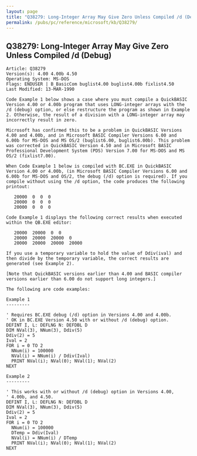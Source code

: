 ```yaml
---
layout: page
title: "Q38279: Long-Integer Array May Give Zero Unless Compiled /d (Debug)"
permalink: /pubs/pc/reference/microsoft/kb/Q38279/
---
```


## Q38279: Long-Integer Array May Give Zero Unless Compiled /d (Debug)

	Article: Q38279
	Version(s): 4.00 4.00b 4.50
	Operating System: MS-DOS
	Flags: ENDUSER | B_BasicCom buglist4.00 buglist4.00b fixlist4.50
	Last Modified: 13-MAR-1990
	
	Code Example 1 below shows a case where you must compile a QuickBASIC
	Version 4.00 or 4.00b program that uses LONG-integer arrays with the
	/d (debug) option, or else restructure the program as shown in Example
	2. Otherwise, the result of a division with a LONG-integer array may
	incorrectly result in zero.
	
	Microsoft has confirmed this to be a problem in QuickBASIC Versions
	4.00 and 4.00b, and in Microsoft BASIC Compiler Versions 6.00 and
	6.00b for MS-DOS and MS OS/2 (buglist6.00, buglist6.00b). This problem
	was corrected in QuickBASIC Version 4.50 and in Microsoft BASIC
	Professional Development System (PDS) Version 7.00 for MS-DOS and MS
	OS/2 (fixlist7.00).
	
	When Code Example 1 below is compiled with BC.EXE in QuickBASIC
	Version 4.00 or 4.00b, (in Microsoft BASIC Compiler Versions 6.00 and
	6.00b for MS-DOS and OS/2, the debug (/d) option is required). If you
	compile without using the /d option, the code produces the following
	printout:
	
	   20000  0  0  0
	   20000  0  0  0
	   20000  0  0  0
	
	Code Example 1 displays the following correct results when executed
	within the QB.EXE editor:
	
	   20000  20000  0  0
	   20000  20000  20000  0
	   20000  20000  20000  20000
	
	If you use a temporary variable to hold the value of Ddiv(ival) and
	then divide by the temporary variable, the correct results are
	generated (see Example 2).
	
	[Note that QuickBASIC versions earlier than 4.00 and BASIC compiler
	versions earlier than 6.00 do not support long integers.]
	
	The following are code examples:
	
	Example 1
	---------
	
	' Requires BC.EXE debug (/d) option in Versions 4.00 and 4.00b.
	' OK in BC.EXE Version 4.50 with or without /d (debug) option.
	DEFINT I, L: DEFLNG N: DEFDBL D
	DIM NVal(3), NNum(3), Ddiv(5)
	Ddiv(2) = 5
	Ival = 2
	FOR i = 0 TO 2
	  NNum(i) = 100000
	  NVal(i) = NNum(i) / Ddiv(Ival)
	  PRINT NVal(i); NVal(0); NVal(1); NVal(2)
	NEXT
	
	Example 2
	---------
	
	' This works with or without /d (debug) option in Versions 4.00,
	' 4.00b, and 4.50.
	DEFINT I, L: DEFLNG N: DEFDBL D
	DIM NVal(3), NNum(3), Ddiv(5)
	Ddiv(2) = 5
	Ival = 2
	FOR i = 0 TO 2
	  NNum(i) = 100000
	  DTemp = Ddiv(Ival)
	  NVal(i) = NNum(i) / DTemp
	  PRINT NVal(i); NVal(0); NVal(1); NVal(2)
	NEXT

